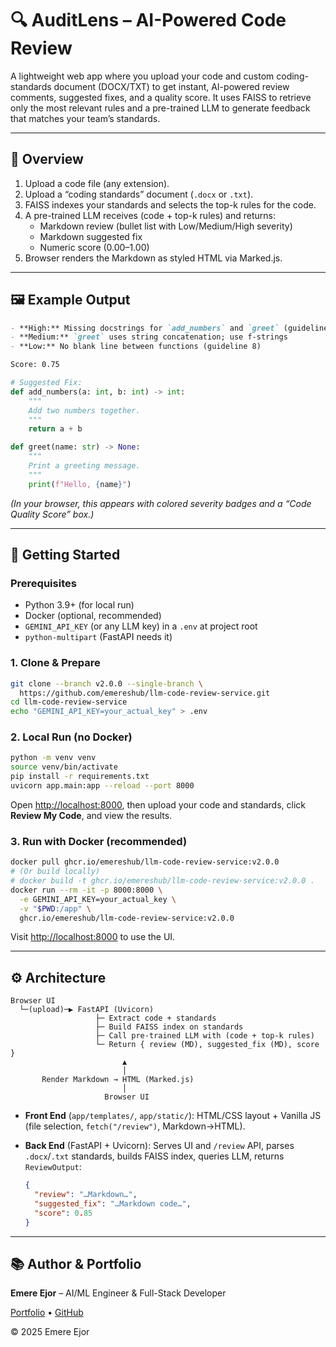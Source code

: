 # 🔍 AuditLens – AI-Powered Code Review

A lightweight web app where you upload your code and custom coding-standards document (DOCX/TXT) to get instant, AI-powered review comments, suggested fixes, and a quality score. It uses FAISS to retrieve only the most relevant rules and a pre-trained LLM to generate feedback that matches your team’s standards.

---

## 📌 Overview

1. Upload a code file (any extension).
2. Upload a “coding standards” document (`.docx` or `.txt`).
3. FAISS indexes your standards and selects the top-k rules for the code.
4. A pre-trained LLM receives (code + top-k rules) and returns:
   - Markdown review (bullet list with Low/Medium/High severity)
   - Markdown suggested fix
   - Numeric score (0.00–1.00)
5. Browser renders the Markdown as styled HTML via Marked.js.

---

## 🖼️ Example Output

```markdown
- **High:** Missing docstrings for `add_numbers` and `greet` (guideline 3)
- **Medium:** `greet` uses string concatenation; use f-strings
- **Low:** No blank line between functions (guideline 8)

Score: 0.75

```

```python
# Suggested Fix:
def add_numbers(a: int, b: int) -> int:
    """
    Add two numbers together.
    """
    return a + b

def greet(name: str) -> None:
    """
    Print a greeting message.
    """
    print(f"Hello, {name}")

```

*(In your browser, this appears with colored severity badges and a “Code Quality Score” box.)*

---

## 🚀 Getting Started

### Prerequisites

- Python 3.9+ (for local run)
- Docker (optional, recommended)
- `GEMINI_API_KEY` (or any LLM key) in a `.env` at project root
- `python-multipart` (FastAPI needs it)

### 1. Clone & Prepare

```bash
git clone --branch v2.0.0 --single-branch \
  https://github.com/emereshub/llm-code-review-service.git
cd llm-code-review-service
echo "GEMINI_API_KEY=your_actual_key" > .env

```

### 2. Local Run (no Docker)

```bash
python -m venv venv
source venv/bin/activate
pip install -r requirements.txt 
uvicorn app.main:app --reload --port 8000

```

Open [http://localhost:8000](http://localhost:8000/), then upload your code and standards, click **Review My Code**, and view the results.

### 3. Run with Docker (recommended)

```bash
docker pull ghcr.io/emereshub/llm-code-review-service:v2.0.0
# (Or build locally)
# docker build -t ghcr.io/emereshub/llm-code-review-service:v2.0.0 .
docker run --rm -it -p 8000:8000 \
  -e GEMINI_API_KEY=your_actual_key \
  -v "$PWD:/app" \
  ghcr.io/emereshub/llm-code-review-service:v2.0.0

```

Visit [http://localhost:8000](http://localhost:8000/) to use the UI.

---

## ⚙️ Architecture

```
Browser UI
  └─(upload)─▶ FastAPI (Uvicorn)
                   ├─ Extract code + standards
                   ├─ Build FAISS index on standards
                   ├─ Call pre-trained LLM with (code + top-k rules)
                   └─ Return { review (MD), suggested_fix (MD), score }
                         ▲
                         │
       Render Markdown → HTML (Marked.js)
                         │
                     Browser UI

```

- **Front End** (`app/templates/`, `app/static/`): HTML/CSS layout + Vanilla JS (file selection, `fetch("/review")`, Markdown→HTML).
- **Back End** (FastAPI + Uvicorn): Serves UI and `/review` API, parses `.docx`/`.txt` standards, builds FAISS index, queries LLM, returns `ReviewOutput`:
    
    ```json
    {
      "review": "…Markdown…",
      "suggested_fix": "…Markdown code…",
      "score": 0.85
    }
    
    ```
    

---

## 📚 Author & Portfolio

**Emere Ejor** – AI/ML Engineer & Full-Stack Developer

[Portfolio](https://ai-ml-portfolio-h7hv.vercel.app/) • [GitHub](https://github.com/emereshub)

© 2025 Emere Ejor